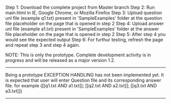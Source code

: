 Step 1: Download the complete project from Master branch
Step 2: Run main.html in IE, Google Chrome, or Mozilla Firefox
Step 3: Upload question unl file (example q1.txt) present in 'SampleExamples' folder at the question file placeholder on the page that is opened in step 2
Step 4: Upload answer unl file (example a1.txt) present in 'SampleExamples' folder at the answer file placeholder on the page that is opened in step 2
Step 5: After step 4 you would see the expected output
Step 6: For furthur testing, refresh the page and repeat step 3 and step 4 again.


NOTE: This is only the prototype. Complete development activity is in progress and will be released as a major version 1.2.

************************************************************************************************

Being a prototype EXCEPTION HANDLING has not been implemented yet. It is expected that user will enter Question file and 
its corresponding answer file. for example ([[q1.txt AND a1.txt]]; [[q2.txt AND a2.txt]]; [[q3.txt AND a3.txt]])

************************************************************************************************
